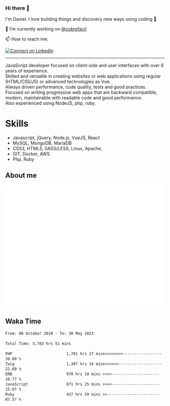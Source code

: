 ### Hi there 👋

I'm Daniel. I love building things and discovery new ways using coding :raised_hands: 

🔭 I’m currently working on [@cobrefacil](https://www.cobrefacil.com.br/)

📫 How to reach me:

[![Connect on LinkedIn](https://img.shields.io/badge/--linkedin?label=LinkedIn&logo=LinkedIn&style=social)](https://www.linkedin.com/in/daniel-cerverizzo/)

---

JavaScript developer focused on client-side and user interfaces with over 6 years of experience.  
Skilled and versatile in creating websites or web applications using regular (HTML/CSS/JS) or advanced technologies as Vue.  
Always driven performance, code quality, tests and good practices.  
 Focused on writing progressive web apps that are backward compatible, modern, maintainable with readable code and good performance.  
Also experienced using NodeJS, php, ruby. 


# Skills

 - Javascript, jQuery, Node.js, VueJS, React
 - MySQL, MongoDB, MariaDB    
 - CSS3, HTML5, SASS/LESS,  Linux, Apache,
 - GIT, Docker, AWS
 - Php, Ruby

## About me

![Metrics](/github-metrics.svg)

## Waka Time

<!--START_SECTION:waka-->

```text
From: 08 October 2018 - To: 30 May 2023

Total Time: 5,783 hrs 51 mins

PHP                        1,781 hrs 27 mins>>>>>>>>-----------------   30.80 %
Twig                       1,307 hrs 16 mins>>>>>>-------------------   22.60 %
ERB                        970 hrs 10 mins >>>>---------------------   16.77 %
JavaScript                 871 hrs 25 mins >>>>---------------------   15.07 %
Ruby                       437 hrs 59 mins >>-----------------------   07.57 %
```

<!--END_SECTION:waka-->

